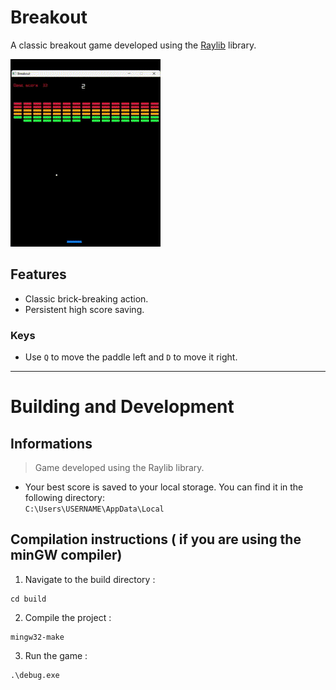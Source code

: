 # Breakout

A classic breakout game developed using the [Raylib](https://www.raylib.com/) library.

![Gameplay](https://github.com/EzTaah/cpp-breakout/blob/main/assets/gameplay.gif)


## Features
- Classic brick-breaking action.
- Persistent high score saving.

### Keys
- Use `Q` to move the paddle left and `D` to move it right.

---

# Building and Development

## Informations
> Game developed using the Raylib library.
- Your best score is saved to your local storage. You can find it in the following directory:   
```C:\Users\USERNAME\AppData\Local```

## Compilation instructions ( if you are using the minGW compiler)

1. Navigate to the build directory : 
```
cd build 
```

2. Compile the project :   
``` 
mingw32-make 
```

3. Run the game :   
```
.\debug.exe
```
